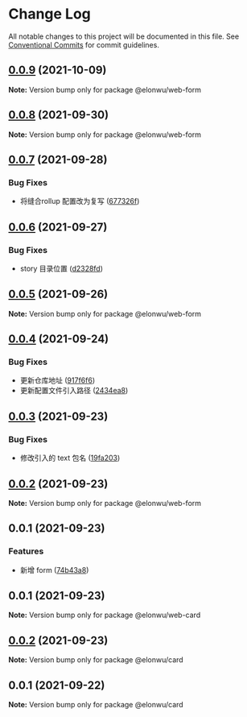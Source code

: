 # Change Log

All notable changes to this project will be documented in this file.
See [Conventional Commits](https://conventionalcommits.org) for commit guidelines.

## [0.0.9](https://github.com/ElonWu/elonwu_ui/compare/@elonwu/web-form@0.0.8...@elonwu/web-form@0.0.9) (2021-10-09)

**Note:** Version bump only for package @elonwu/web-form





## [0.0.8](https://github.com/ElonWu/elonwu_ui/compare/@elonwu/web-form@0.0.7...@elonwu/web-form@0.0.8) (2021-09-30)

**Note:** Version bump only for package @elonwu/web-form





## [0.0.7](https://github.com/ElonWu/elonwu_ui/compare/@elonwu/web-form@0.0.6...@elonwu/web-form@0.0.7) (2021-09-28)


### Bug Fixes

* 将缝合rollup 配置改为复写 ([677326f](https://github.com/ElonWu/elonwu_ui/commit/677326fb522e0e85f68ea2e6b9b2683e07f3f423))





## [0.0.6](https://github.com/ElonWu/elonwu_ui/compare/@elonwu/web-form@0.0.5...@elonwu/web-form@0.0.6) (2021-09-27)


### Bug Fixes

* story 目录位置 ([d2328fd](https://github.com/ElonWu/elonwu_ui/commit/d2328fd217b799b1522c06d2bd2e52e2911d5f61))





## [0.0.5](https://github.com/ElonWu/elonwu_ui/compare/@elonwu/web-form@0.0.4...@elonwu/web-form@0.0.5) (2021-09-26)

**Note:** Version bump only for package @elonwu/web-form





## [0.0.4](https://github.com/ElonWu/elonwu_ui/compare/@elonwu/web-form@0.0.3...@elonwu/web-form@0.0.4) (2021-09-24)


### Bug Fixes

* 更新仓库地址 ([917f6f6](https://github.com/ElonWu/elonwu_ui/commit/917f6f6cf2264b35910a944b2b06754027b59099))
* 更新配置文件引入路径 ([2434ea8](https://github.com/ElonWu/elonwu_ui/commit/2434ea87c33a4b9fd6fee7b23abdc6f19e1386c7))





## [0.0.3](https://github.com/ElonWu/elonwu_ui/compare/@elonwu/web-form@0.0.2...@elonwu/web-form@0.0.3) (2021-09-23)

### Bug Fixes

- 修改引入的 text 包名 ([19fa203](https://github.com/ElonWu/elonwu_ui/commit/19fa203bbbe4442de7caa10d017c52c3df9fa967))

## [0.0.2](https://github.com/ElonWu/elonwu_ui/compare/@elonwu/web-form@0.0.1...@elonwu/web-form@0.0.2) (2021-09-23)

**Note:** Version bump only for package @elonwu/web-form

## 0.0.1 (2021-09-23)

### Features

- 新增 form ([74b43a8](https://github.com/ElonWu/elonwu_ui/commit/74b43a8387e1fb0f3495e16161d49d816254a4dc))

## 0.0.1 (2021-09-23)

**Note:** Version bump only for package @elonwu/web-card

## [0.0.2](https://github.com/ElonWu/elonwu_ui/compare/@elonwu/card@0.0.1...@elonwu/card@0.0.2) (2021-09-23)

**Note:** Version bump only for package @elonwu/card

## 0.0.1 (2021-09-22)

**Note:** Version bump only for package @elonwu/card
